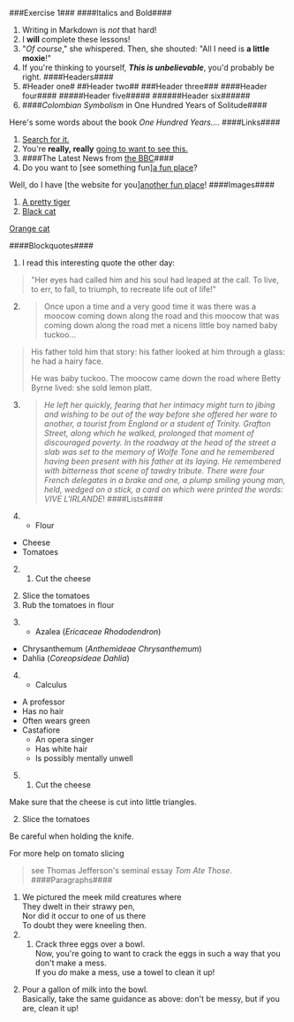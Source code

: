 ###Exercise 1###
####Italics and Bold####
1)  Writing in Markdown is _not_ that hard!
2)  I **will** complete these lessons!
3)  "_Of course_," she whispered. Then, she shouted: "All I need is **a little moxie**!"
4)  If you're thinking to yourself, **_This is unbelievable_**, you'd probably be right.
####Headers####
1)  #Header one#
##Header two##
###Header three###
####Header four####
#####Header five#####
######Header six######
2)  ####_Colombian Symbolism_ in One Hundred Years of Solitude####

Here's some words about the book _One Hundred Years..._.
####Links####
1)  [Search for it.](www.google.com)
2)  You're **really, really** [going to want to see this.](www.dailykitten.com)
3)  ####The Latest News from [the BBC](www.bbc.com/news)####
4)  Do you want to [see something fun][a fun place](www.zombo.com)?

Well, do I have [the website for you][another fun place](www.stumbleupon.com)!
####Images####
1)  [A pretty tiger](https://upload.wikimedia.org/wikipedia/commons/5/56/Tiger.50.jpg)
2)  [Black cat][Black]

[Orange cat][Orange]

[Black]: https://upload.wikimedia.org/wikipedia/commons/a/a3/81_INF_DIV_SSI.jpg
[Orange]: http://icons.iconarchive.com/icons/google/noto-emoji-animals-nature/256/22221-cat-icon.png
####Blockquotes####
1)  I read this interesting quote the other day:

>"Her eyes had called him and his soul had leaped at the call. To live, to err, to fall, to triumph, to recreate life out of life!"
2)  >Once upon a time and a very good time it was there was a moocow coming down along the road and this moocow that was coming down along the road met a nicens little boy named baby tuckoo...
>
>His father told him that story: his father looked at him through a glass: he had a hairy face.
>
>He was baby tuckoo. The moocow came down the road where Betty Byrne lived: she sold lemon platt.
3)  >_He left her quickly, fearing that her intimacy might turn to jibing and wishing to be out of the way before she offered her ware to another, a tourist from England or a student of Trinity. Grafton Street, along which he walked, prolonged that moment of discouraged poverty. In the roadway at the head of the street a slab was set to the memory of Wolfe Tone and he remembered having been present with his father at its laying. He remembered with bitterness that scene of tawdry tribute. There were four French delegates in a brake and one, a plump smiling young man, held, wedged on a stick, a card on which were printed the words: VIVE L'IRLANDE_!
####Lists####
1)  * Flour 
* Cheese
* Tomatoes
2)  1. Cut the cheese
2. Slice the tomatoes
3. Rub the tomatoes in flour
3)  * Azalea (_Ericaceae Rhododendron_)
* Chrysanthemum (_Anthemideae Chrysanthemum_)
* Dahlia (_Coreopsideae Dahlia_)
4)  * Calculus 
   * A professor
   * Has no hair
   * Often wears green
* Castafiore
   * An opera singer
   * Has white hair
   * Is possibly mentally unwell
5)  1. Cut the cheese
  
 Make sure that the cheese is cut into little triangles.

2. Slice the tomatoes
  
 Be careful when holding the knife.
  
 For more help on tomato slicing 
>see Thomas Jefferson's seminal essay _Tom Ate Those_.
####Paragraphs####
1)  We pictured the meek mild creatures where  
They dwelt in their strawy pen,  
Nor did it occur to one of us there  
To doubt they were kneeling then.
2)  1. Crack three eggs over a bowl.  
Now, you're going to want to crack the eggs in such a way that you don't make a mess.  
If you _do_ make a mess, use a towel to clean it up!

2. Pour a gallon of milk into the bowl.  
Basically, take the same guidance as above: don't be messy, but if you are, clean it up!